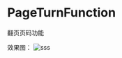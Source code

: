 # PageTurnFunction
翻页页码功能

效果图：
![sss](https://raw.githubusercontent.com/yiwei151/PageTurnFunction/master/1.png)



